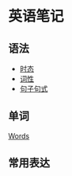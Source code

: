 # 英语笔记

## 语法

+ [时态](时态/tense.md)
+ [词性](词性/partofspeech.md)
+ [句子句式](句型/sentences.md)

## 单词

[Words](words/words.md)

## 常用表达


